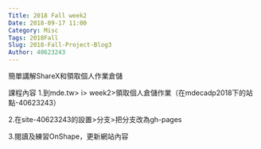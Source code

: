 ```yaml
---
Title: 2018 Fall week2
Date: 2018-09-17 11:00
Category: Misc
Tags: 2018Fall
Slug: 2018-Fall-Project-Blog3
Author: 40623243
---
```


簡單講解ShareX和領取個人作業倉儲

<!-- PELICAN_END_SUMMARY -->

課程內容
1.到mde.tw> i> week2>領取個人倉儲作業（在mdecadp2018下的站點-40623243）

2.在site-40623243的設置>分支>把分支改為gh-pages

3.閱讀及練習OnShape，更新網站內容